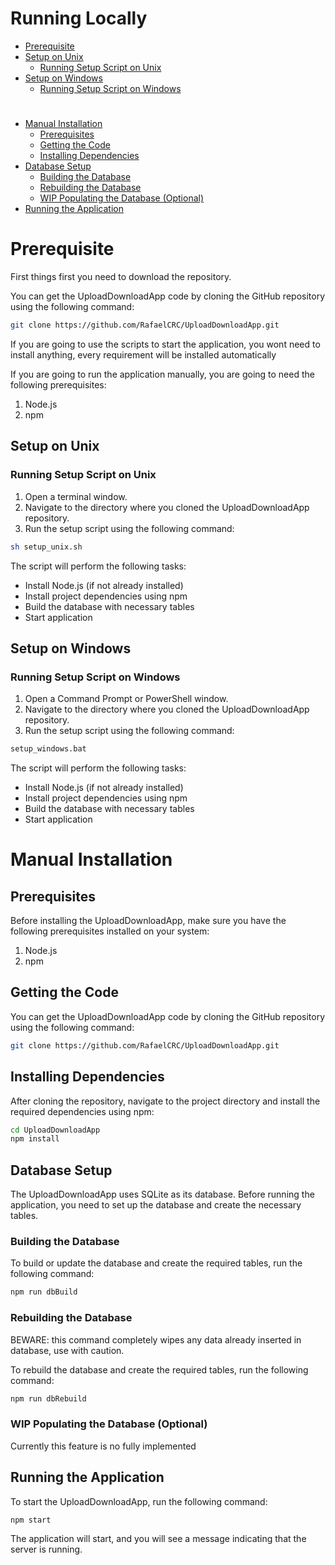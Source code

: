 # Running Locally

- [Prerequisite](#prerequisite)
- [Setup on Unix](#setup-on-unix)
   - [Running Setup Script on Unix](#running-setup-script-on-unix)
- [Setup on Windows](#setup-on-windows)
   - [Running Setup Script on Windows](#running-setup-script-on-windows)

#

- [Manual Installation](#manual-installation)
   - [Prerequisites](#prerequisites)
   - [Getting the Code](#getting-the-code)
   - [Installing Dependencies](#installing-dependencies)
- [Database Setup](#database-setup)
   - [Building the Database](#rebuilding-the-database)
   - [Rebuilding the Database](#rebuilding-the-database)
   - [WIP Populating the Database (Optional)](#wip-populating-the-database-optional)
- [Running the Application](#running-the-application)

#

# Prerequisite

First things first you need to download the repository.

You can get the UploadDownloadApp code by cloning the GitHub repository using the following command:

```bash
git clone https://github.com/RafaelCRC/UploadDownloadApp.git
```

If you are going to use the scripts to start the application, you wont need to install anything, every requirement will be installed automatically

If you are going to run the application manually, you are going to need the following prerequisites:

1. Node.js
2. npm

## Setup on Unix

### Running Setup Script on Unix

1. Open a terminal window.
2. Navigate to the directory where you cloned the UploadDownloadApp repository.
3. Run the setup script using the following command:

```bash
sh setup_unix.sh
```

The script will perform the following tasks:

- Install Node.js (if not already installed)
- Install project dependencies using npm
- Build the database with necessary tables
- Start application

## Setup on Windows

### Running Setup Script on Windows

1. Open a Command Prompt or PowerShell window.
2. Navigate to the directory where you cloned the UploadDownloadApp repository.
3. Run the setup script using the following command:

```bash
setup_windows.bat
```

The script will perform the following tasks:

- Install Node.js (if not already installed)
- Install project dependencies using npm
- Build the database with necessary tables
- Start application

#

# Manual Installation

## Prerequisites

Before installing the UploadDownloadApp, make sure you have the following prerequisites installed on your system:

1. Node.js
2. npm

## Getting the Code

You can get the UploadDownloadApp code by cloning the GitHub repository using the following command:

```bash
git clone https://github.com/RafaelCRC/UploadDownloadApp.git
```

## Installing Dependencies

After cloning the repository, navigate to the project directory and install the required dependencies using npm:

```bash
cd UploadDownloadApp
npm install
```

## Database Setup

The UploadDownloadApp uses SQLite as its database. Before running the application, you need to set up the database and create the necessary tables.

### Building the Database

To build or update the database and create the required tables, run the following command:

```bash
npm run dbBuild
```

### Rebuilding the Database

BEWARE: this command completely wipes any data already inserted in database, use with caution.

To rebuild the database and create the required tables, run the following command:

```bash
npm run dbRebuild
```

### WIP Populating the Database (Optional)

Currently this feature is no fully implemented

## Running the Application

To start the UploadDownloadApp, run the following command:

```bash
npm start
```

The application will start, and you will see a message indicating that the server is running.

